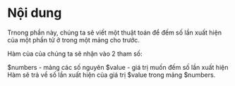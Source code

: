# Nội dung
Trnong phần này, chúng ta sẽ viết một thuật toán để đếm số lần xuất hiện của một phần tử ở trong một mảng cho trước.

Hàm của của chúng ta sẽ nhận vào 2 tham số:

$numbers - mảng các số nguyên
$value - giá trị muốn đếm số lần xuất hiện
Hàm sẽ trả về số lần xuất hiện của giá trị $value trong mảng $numbers.

